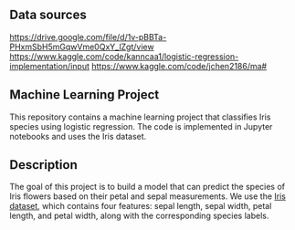 ## Data sources

https://drive.google.com/file/d/1v-pBBTa-PHxmSbH5mGqwVme0QxY_lZgt/view
https://www.kaggle.com/code/kanncaa1/logistic-regression-implementation/input
https://www.kaggle.com/code/jchen2186/ma# 

## Machine Learning Project

This repository contains a machine learning project that classifies Iris species using logistic regression. The code is implemented in Jupyter notebooks and uses the Iris dataset.

## Description

The goal of this project is to build a model that can predict the species of Iris flowers based on their petal and sepal measurements. We use the [Iris dataset](https://archive.ics.uci.edu/ml/datasets/Iris), which contains four features: sepal length, sepal width, petal length, and petal width, along with the corresponding species labels.